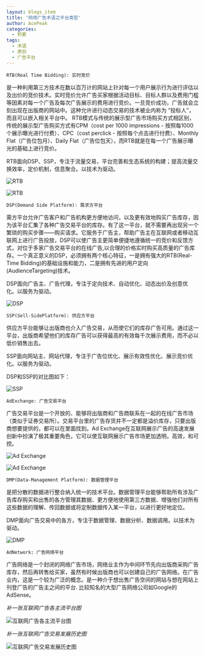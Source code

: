 ```yaml
---
layout: blogs_item
title: '网络广告术语之平台类型'
author: AcePeak
categories:
  - 积累
tags:
  - 术语
  - 原创
  - 广告平台
---
```


`RTB(Real Time Bidding): 实时竞价`

是一种利用第三方技术在数以百万计的网站上针对每一个用户展示行为进行评估以及出价的竞价技术。实时竞价允许广告买家根据活动目标、目标人群以及费用门槛等因素对每一个广告及每次广告展示的费用进行竞价。一旦竞价成功，广告就会立刻出现在出版商的网站中。这种允许进行动态交易的技术被业内称为 “投标人”，而且可以嵌入相关平台中。
RTB模式与传统的展示型广告市场购买方式相区别，传统的展示型广告购买方式有CPM（cost per 1000 impressions - 按照每1000个展示曝光进行付费）、CPC（cost perclick - 按照每个点击进行付费）、Monthly Flat（广告位包月）、Daily Flat（广告位包天），而RTB就是在每一个广告展示曝光的基础上进行竞价。

RTB面向DSP、SSP，专注于流量交易，平台完善和生态系统的构建；提高流量交换效率，定价机制，信息聚合。以技术为驱动。

![RTB](/img/141230_1.jpg)

![RTB](/img/141230_7.gif)


`DSP(Demand Side Platform): 需求方平台`

需方平台允许广告客户和广告机构更方便地访问，以及更有效地购买广告库存，因为该平台汇集了各种广告交易平台的库存。有了这一平台，就不需要再出现另一个繁琐的购买步骤——购买请求。它服务于广告主，帮助广告主在互联网或者移动互联网上进行广告投放，DSP可以使广告主更简单便捷地遵循统一的竞价和反馈方式，对位于多家广告交易平台的在线广告,以合理的价格实时购买高质量的广告库存。一个真正意义的DSP，必须拥有两个核心特征，一是拥有强大的RTB(Real-Time Bidding)的基础设施和能力，二是拥有先进的用户定向(AudienceTargeting)技术。

DSP面向广告主、广告代理，专注于定向技术、自动优化、动态出价及创意优化。以服务为驱动。

![DSP](/img/141230_2.jpg)


`SSP(Sell-SidePlatform): 供应方平台`

供应方平台能够让出版商也介入广告交易，从而使它们的库存广告可用。通过这一平台，出版商希望他们的库存广告可以获得最高的有效每千次展示费用，而不必以低价销售出去。

SSP面向网站主、网站代理，专注于广告位优化、展示有效性优化、展示竞价优化。以服务为驱动。

DSP和SSP的对比图如下：

![SSP](/img/141230_3.jpg)


`AdExchange: 广告交易平台`

广告交易平台是一个开放的、能够将出版商和广告商联系在一起的在线广告市场（类似于证券交易所）。交易平台里的广告存货并不一定都是溢价库存，只要出版商想要提供的，都可以在里面找到。Ad Exchange在互联网展示广告的高速发展创新中扮演了极其重要角色，它可以使互联网展示广告市场更加透明，高效，和可控。

![Ad Exchange](/img/141230_4.jpg)

![Ad Exchange](/img/141230_5.jpg)


`DMP(Data-Management Platform): 数据管理平台`

是把分散的数据进行整合纳入统一的技术平台。数据管理平台能够帮助所有涉及广告库存购买和出售的各方管理其数据、更方便地使用第三方数据、增强他们对所有这些数据的理解、传回数据或将定制数据传入某一平台，以进行更好地定位。

DMP面向广告交易中的各方，专注于数据管理、数据分析、数据调用。以技术为驱动。

![DMP](/img/141230_6.jpg)


`AdNetwork: 广告网络平台`

广告网络是一个封闭的网络广告市场，网络业主作为中间环节先向出版商采购广告库存，然后再转售给买家，虽然有时候出版商也可以创建自己的广告网络。在广告业内，这是一个较为广泛的概念。是一种介于想出售广告空间的网站与想在网站上刊登广告的广告主之间的平台. 比较知名的大型广告网络公司如Google的AdSense。



*补一张互联网广告各主流平台图*

![互联网广告各主流平台图](/img/141230_8.png)

*补一张互联网广告交易发展历史图*

![互联网广告交易发展历史图](/img/141230_9.jpg)
